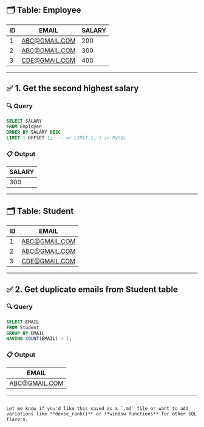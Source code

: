 ## 🗂️ Table: Employee

| ID | EMAIL         | SALARY |
|----|---------------|--------|
| 1  | ABC@GMAIL.COM | 200    |
| 2  | ABC@GMAIL.COM | 300    |
| 3  | CDE@GMAIL.COM | 400    |

---

## ✅ 1. Get the second highest salary

### 🔍 Query

```sql
SELECT SALARY
FROM Employee
ORDER BY SALARY DESC
LIMIT 1 OFFSET 1;  -- or LIMIT 1, 1 in MySQL
````

### 📋 Output

| SALARY |
|--------|
| 300    |

---

## 🗂️ Table: Student

| ID | EMAIL                                 |
|----|---------------------------------------|
| 1  | [ABC@GMAIL.COM](mailto:ABC@GMAIL.COM) |
| 2  | [ABC@GMAIL.COM](mailto:ABC@GMAIL.COM) |
| 3  | [CDE@GMAIL.COM](mailto:CDE@GMAIL.COM) |

---

## ✅ 2. Get duplicate emails from Student table

### 🔍 Query

```sql
SELECT EMAIL
FROM Student
GROUP BY EMAIL
HAVING COUNT(EMAIL) > 1;
```

### 📋 Output

| EMAIL                                 |
|---------------------------------------|
| [ABC@GMAIL.COM](mailto:ABC@GMAIL.COM) |

---

```

Let me know if you'd like this saved as a `.md` file or want to add variations like **dense_rank()** or **window functions** for other SQL flavors.
```
